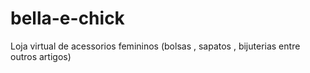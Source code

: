 # bella-e-chick
Loja virtual de acessorios femininos (bolsas , sapatos , bijuterias entre outros artigos)
